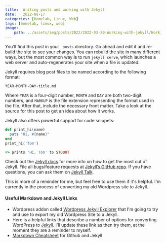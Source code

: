 ```yaml
---
title:  Writing posts and working with Jekyll
date:   2022-08-17
categories: [Homelab, Linux, Web]
tags: [homelab, linux, web]
image:
    path: ../assets/img/posts/2022/2022-03-20-Working-with-jekyll/Working_with_jekyll.webp
---
```


You’ll find this post in your `_posts` directory. Go ahead and edit it and re-build the site to see your changes. You can rebuild the site in many different ways, but the most common way is to run `jekyll serve`, which launches a web server and auto-regenerates your site when a file is updated.

Jekyll requires blog post files to be named according to the following format:

`YEAR-MONTH-DAY-title.md`

Where `YEAR` is a four-digit number, `MONTH` and `DAY` are both two-digit numbers, and `MARKUP` is the file extension representing the format used in the file. After that, include the necessary front matter. Take a look at the source for this post to get an idea about how it works.

Jekyll also offers powerful support for code snippets:

``` ruby
def print_hi(name)
  puts "Hi, #{name}"
end
print_hi('Tom')

=> prints 'Hi, Tom' to STDOUT
```

Check out the [Jekyll docs][jekyll-docs] for more info on how to get the most out of Jekyll. File all bugs/feature requests at [Jekyll’s GitHub repo][jekyll-gh]. If you have questions, you can ask them on [Jekyll Talk][jekyll-talk].

[jekyll-docs]: https://jekyllrb.com/docs/home
[jekyll-gh]:   https://github.com/jekyll/jekyll
[jekyll-talk]: https://talk.jekyllrb.com/
This is more of a reminder for me, but feel free to use them if it's helpful. I'm currently in the process of converting my old Wordpress site to Jekyll.

#### Useful Markdown and Jekyll Links

* Wordpress addon called [Wordpress Jekyll Explorer](https://wordpress.org/plugins/jekyll-exporter/) that I'm going to try and use to export my old Wordpress Site to a Jekyll.
* Here is a helpful links that describe a number of options for converting WordPress to [Jekyll](https://talk.hyvor.com/blog/migrate-from-wordpress-to-jekyll). I'll update these link as then try them, at the moment they are a reminder to myself.
* [Markdown Cheatsheet](https://github.com/adam-p/markdown-here/wiki/Markdown-Cheatsheet) for Github and Jekyll
